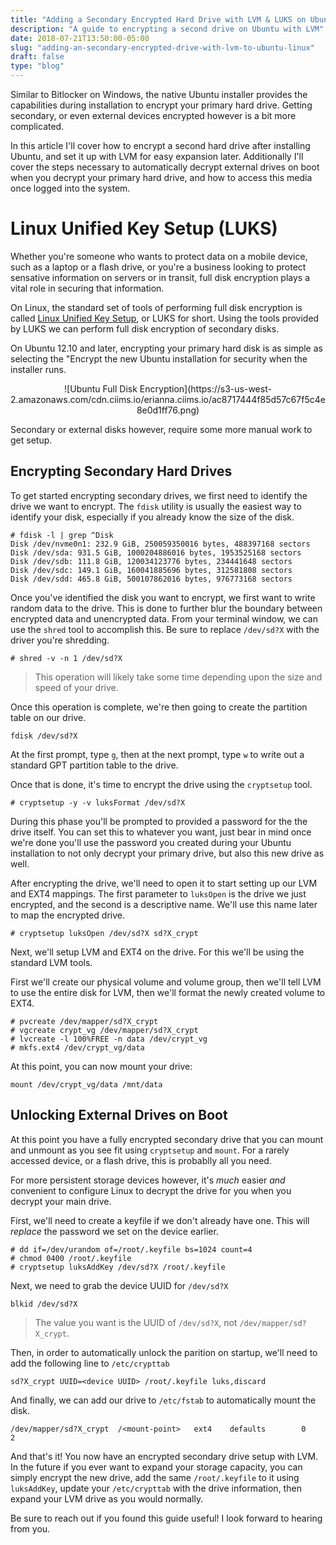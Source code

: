 ```yaml
---
title: "Adding a Secondary Encrypted Hard Drive with LVM & LUKS on Ubuntu"
description: "A guide to encrypting a second drive on Ubuntu with LVM"
date: 2018-07-21T13:50:00-05:00
slug: "adding-an-secondary-encrypted-drive-with-lvm-to-ubuntu-linux"
draft: false
type: "blog"
---
```

Similar to Bitlocker on Windows, the native Ubuntu installer provides the capabilities during installation to encrypt your primary hard drive. Getting secondary, or even external devices encrypted however is a bit more complicated.

In this article I'll cover how to encrypt a second hard drive after installing Ubuntu, and set it up with LVM for easy expansion later. Additionally I'll cover the steps necessary to automatically decrypt external drives on boot when you decrypt your primary hard drive, and how to access this media once logged into the system.

<!--more-->

# Linux Unified Key Setup (LUKS)

Whether you're someone who wants to protect data on a mobile device, such as a laptop or a flash drive, or you're a business looking to protect sensative information on servers or in transit, full disk encryption plays a vital role in securing that information.

On Linux, the standard set of tools of performing full disk encryption is called [Linux Unified Key Setup](https://gitlab.com/cryptsetup/cryptsetup/), or LUKS for short. Using the tools provided by LUKS we can perform full disk encryption of secondary disks.

On Ubuntu 12.10 and later, encrypting your primary hard disk is as simple as selecting the "Encrypt the new Ubuntu installation for security when the installer runs.

<center>
![Ubuntu Full Disk Encryption](https://s3-us-west-2.amazonaws.com/cdn.ciims.io/erianna.ciims.io/ac8717444f85d57c67f5c4e8e0d1ff76.png)
</center>

Secondary or external disks however, require some more manual work to get setup.

## Encrypting Secondary Hard Drives

To get started encrypting secondary drives, we first need to identify the drive we want to encrypt. The `fdisk` utility is usually the easiest way to identify your disk, especially if you already know the size of the disk.

```
# fdisk -l | grep ^Disk
Disk /dev/nvme0n1: 232.9 GiB, 250059350016 bytes, 488397168 sectors
Disk /dev/sda: 931.5 GiB, 1000204886016 bytes, 1953525168 sectors
Disk /dev/sdb: 111.8 GiB, 120034123776 bytes, 234441648 sectors
Disk /dev/sdc: 149.1 GiB, 160041885696 bytes, 312581808 sectors
Disk /dev/sdd: 465.8 GiB, 500107862016 bytes, 976773168 sectors
```

Once you've identified the disk you want to encrypt, we first want to write random data to the drive. This is done to further blur the boundary between encrypted data and unencrypted data. From your terminal window, we can use the `shred` tool to accomplish this. Be sure to replace `/dev/sd?X` with the driver you're shredding.

```
# shred -v -n 1 /dev/sd?X
```

> This operation will likely take some time depending upon the size and speed of your drive.

Once this operation is complete, we're then going to create the partition table on our drive.

```
fdisk /dev/sd?X
```

At the first prompt, type `g`, then at the next prompt, type `w` to write out a standard GPT partition table to the drive.

Once that is done, it's time to encrypt the drive using the `cryptsetup` tool.

```
# cryptsetup -y -v luksFormat /dev/sd?X
```

During this phase you'll be prompted to provided a password for the the drive itself. You can set this to whatever you want, just bear in mind once we're done you'll use the password you created during your Ubuntu installation to not only decrypt your primary drive, but also this new drive as well.

After encrypting the drive, we'll need to open it to start setting up our LVM and EXT4 mappings. The first parameter to `luksOpen` is the drive we just encrypted, and the second is a descriptive name. We'll use this name later to map the encrypted drive.

```
# cryptsetup luksOpen /dev/sd?X sd?X_crypt
```

Next, we'll setup LVM and EXT4 on the drive. For this we'll be using the standard LVM tools. 

First we'll create our physical volume and volume group, then we'll tell LVM to use the entire disk for LVM, then we'll format the newly created volume to EXT4.

```
# pvcreate /dev/mapper/sd?X_crypt
# vgcreate crypt_vg /dev/mapper/sd?X_crypt
# lvcreate -l 100%FREE -n data /dev/crypt_vg
# mkfs.ext4 /dev/crypt_vg/data
```

At this point, you can now mount your drive:

```
mount /dev/crypt_vg/data /mnt/data
```

## Unlocking External Drives on Boot

At this point you have a fully encrypted secondary drive that you can mount and unmount as you see fit using `cryptsetup` and `mount`. For a rarely accessed device, or a flash drive, this is probablly all you need.

For more persistent storage devices however, it's _much_ easier _and_ convenient to configure Linux to decrypt the drive for you when you decrypt your main drive.

First, we'll need to create a keyfile if we don't already have one. This will _replace_ the password we set on the device earlier.

```
# dd if=/dev/urandom of=/root/.keyfile bs=1024 count=4
# chmod 0400 /root/.keyfile
# cryptsetup luksAddKey /dev/sd?X /root/.keyfile
```

Next, we need to grab the device UUID for `/dev/sd?X`

```
blkid /dev/sd?X
```

> The value you want is the UUID of `/dev/sd?X`, not `/dev/mapper/sd?X_crypt`.

Then, in order to automatically unlock the parition on startup, we'll need to add the following line to `/etc/crypttab`

```
sd?X_crypt UUID=<device UUID> /root/.keyfile luks,discard
```

And finally, we can add our drive to `/etc/fstab` to automatically mount the disk.

```
/dev/mapper/sd?X_crypt  /<mount-point>   ext4    defaults        0       2
```

And that's it! You now have an encrypted secondary drive setup with LVM. In the future if you ever want to expand your storage capacity, you can simply encrypt the new drive, add the same `/root/.keyfile` to it using `luksAddKey`, update your `/etc/crypttab` with the drive information, then expand your LVM drive as you would normally.

Be sure to reach out if you found this guide useful! I look forward to hearing from you.